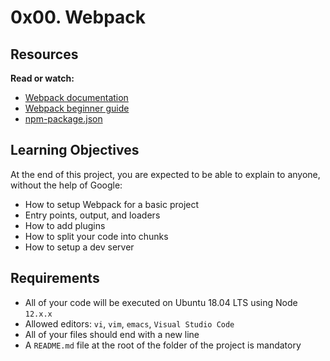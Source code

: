 # 0x00. Webpack

## Resources

**Read or watch:**

* <a href="https://intranet.alxswe.com/rltoken/XEFTUAcZ_9sKurp1Bui7ug">Webpack documentation</a>
* <a href="https://intranet.alxswe.com/rltoken/6ngQzrV7xeKJjcRwdmrYAQ">Webpack beginner guide</a>
* <a href="https://intranet.alxswe.com/rltoken/P00rJM5qCeaf33hsPuhgog">npm-package.json</a>

## Learning Objectives

At the end of this project, you are expected to be able to explain to anyone, without the help of Google:

* How to setup Webpack for a basic project
* Entry points, output, and loaders
* How to add plugins
* How to split your code into chunks
* How to setup a dev server

## Requirements

* All of your code will be executed on Ubuntu 18.04 LTS using Node `12.x.x`
* Allowed editors: `vi`, `vim`, `emacs`, `Visual Studio Code`
* All of your files should end with a new line
* A `README.md` file at the root of the folder of the project is mandatory

